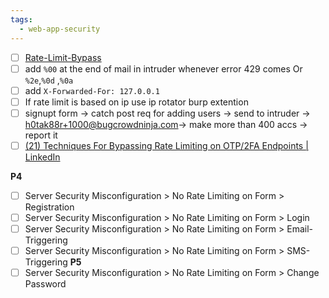 ```yaml
---
tags:
  - web-app-security
---
```

- [ ] [Rate-Limit-Bypass](https://book.hacktricks.xyz/pentesting-web/rate-limit-bypass) 
- [ ] add `%00` at the end of mail in intruder whenever error 429 comes Or `%2e`,`%0d` ,`%0a`
- [ ] add `X-Forwarded-For: 127.0.0.1`
- [ ] If rate limit is based on ip use ip rotator burp extention
- [ ] signupt form → catch post req for adding users → send to intruder → h0tak88r+1000@bugcrowdninja.com→ make more than 400 accs → report it
- [ ] [(21) Techniques For Bypassing Rate Limiting on OTP/2FA Endpoints | LinkedIn](https://www.linkedin.com/pulse/techniques-bypassing-rate-limiting-otp2fa-endpoints-aravind-s/)

**P4**
- [ ] Server Security Misconfiguration > No Rate Limiting on Form > Registration
- [ ] Server Security Misconfiguration > No Rate Limiting on Form > Login
- [ ] Server Security Misconfiguration > No Rate Limiting on Form > Email-Triggering
- [ ] Server Security Misconfiguration > No Rate Limiting on Form > SMS-Triggering
**P5**
- [ ] Server Security Misconfiguration > No Rate Limiting on Form > Change Password